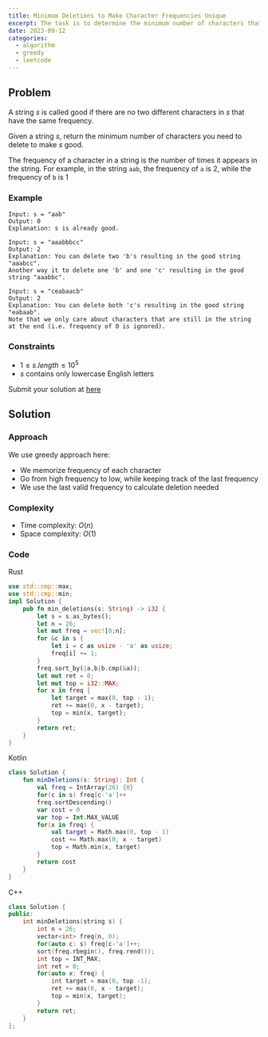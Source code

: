 ```yaml
---
title: Minimum Deletions to Make Character Frequencies Unique
excerpt: The task is to determine the minimum number of characters that need to be deleted from a given string to make it satisfies a condition. 
date: 2023-09-12
categories:
  - algorithm
  - greedy
  - leetcode
---
```


## Problem

A string $s$ is called good if there are no two different characters in $s$ that have the same frequency.

Given a string $s$, return the minimum number of characters you need to delete to make $s$ good.

The frequency of a character in a string is the number of times it appears in the string. For example, in the string `aab`, the frequency of `a` is 2, while the frequency of `b` is 1

### Example

```
Input: s = "aab"
Output: 0
Explanation: s is already good.
```

```
Input: s = "aaabbbcc"
Output: 2
Explanation: You can delete two 'b's resulting in the good string "aaabcc".
Another way it to delete one 'b' and one 'c' resulting in the good string "aaabbc".
```

```
Input: s = "ceabaacb"
Output: 2
Explanation: You can delete both 'c's resulting in the good string "eabaab".
Note that we only care about characters that are still in the string at the end (i.e. frequency of 0 is ignored).
```

### Constraints

- $1 \leq s.length \leq 10^5$
- $s$ contains only lowercase English letters

Submit your solution at [here](https://leetcode.com/problems/minimum-deletions-to-make-character-frequencies-unique/)

## Solution

### Approach

We use greedy approach here:

- We memorize frequency of each character
- Go from high frequency to low, while keeping track of the last frequency
- We use the last valid frequency to calculate deletion needed

### Complexity
- Time complexity: $O(n)$
- Space complexity: $O(1)$

### Code
Rust
```rust
use std::cmp::max;
use std::cmp::min;
impl Solution {
    pub fn min_deletions(s: String) -> i32 {
        let s = s.as_bytes();
        let n = 26;
        let mut freq = vec![0;n];
        for &c in s {
            let i = c as usize - 'a' as usize;
            freq[i] += 1;
        }
        freq.sort_by(|a,b|b.cmp(&a));
        let mut ret = 0;
        let mut top = i32::MAX;
        for x in freq {
            let target = max(0, top - 1);
            ret += max(0, x - target);
            top = min(x, target);
        }
        return ret;
    }
}
```
Kotlin
```kotlin
class Solution {
    fun minDeletions(s: String): Int {
        val freq = IntArray(26) {0}
        for(c in s) freq[c-'a']++
        freq.sortDescending()
        var cost = 0
        var top = Int.MAX_VALUE
        for(x in freq) {
            val target = Math.max(0, top - 1)
            cost += Math.max(0, x - target)
            top = Math.min(x, target)
        }
        return cost
    }
}
```
C++
```cpp
class Solution {
public:
    int minDeletions(string s) {
        int n = 26;
        vector<int> freq(n, 0);
        for(auto c: s) freq[c-'a']++;
        sort(freq.rbegin(), freq.rend());
        int top = INT_MAX;
        int ret = 0;
        for(auto x: freq) {
            int target = max(0, top -1);
            ret += max(0, x - target);
            top = min(x, target);
        }
        return ret;
    }
};
```